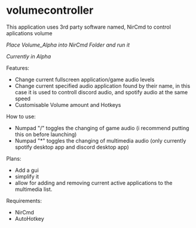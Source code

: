 # volumecontroller

This application uses 3rd party software named, NirCmd to control aplications volume

*Place Volume_Alpha into NirCmd Folder and run it*

*Currently in Alpha*

Features: 
- Change current fullscreen application/game audio levels
- Change current specified audio application found by their name, in this case it is used to controll discord audio, and spotify audio at the same speed
- Customisable Volume amount and Hotkeys

How to use:
- Numpad "/" toggles the changing of game audio (i recommend putting this on before launching)
- Numpad "*" toggles  the changing of multimedia audio (only currently spotify desktop app and discord desktop app)

Plans:
- Add a gui
- simplify it
- allow for adding and removing current active applications to the multimedia list.
 
Requirements:
- NirCmd
- AutoHotkey

